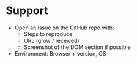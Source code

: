 # Support

- Open an issue on the GitHub repo with:
  - Steps to reproduce
  - URL (grow / received)
  - Screenshot of the DOM section if possible
- Environment: Browser + version, OS

